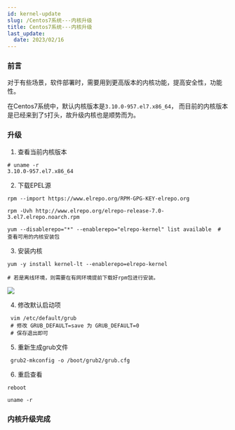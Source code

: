 ```yaml
---
id: kernel-update
slug: /Centos7系统---内核升级
title: Centos7系统---内核升级
last_update:
  date: 2023/02/16
---
```


### 前言

对于有些场景，软件部署时，需要用到更高版本的内核功能，提高安全性，功能性。

在Centos7系统中，默认内核版本是`3.10.0-957.el7.x86_64`， 而目前的内核版本是已经来到了`5`打头，故升级内核也是顺势而为。

### 升级

1. 查看当前内核版本

```shell
# uname -r
3.10.0-957.el7.x86_64
```

2. 下载EPEL源

```shell
rpm --import https://www.elrepo.org/RPM-GPG-KEY-elrepo.org

rpm -Uvh http://www.elrepo.org/elrepo-release-7.0-3.el7.elrepo.noarch.rpm

yum --disablerepo="*" --enablerepo="elrepo-kernel" list available  # 查看可用的内核安装包
```

3. 安装内核

```shell
yum -y install kernel-lt --enablerepo=elrepo-kernel

# 若是离线环境，则需要在有网环境提前下载好rpm包进行安装。
```

![](https://cdn.jsdelivr.net/gh/week2311/Images@main/kernel.png)

4. 修改默认启动项

```shell
 vim /etc/default/grub
 # 修改 GRUB_DEFAULT=save 为 GRUB_DEFAULT=0
 # 保存退出即可
```

5. 重新生成grub文件

```shell
 grub2-mkconfig -o /boot/grub2/grub.cfg
```

6. 重启查看

```shell
reboot

uname -r
```

### 内核升级完成

